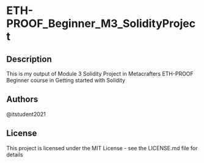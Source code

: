 # ETH-PROOF_Beginner_M3_SolidityProject

## Description

This is my output of Module 3 Solidity Project in Metacrafters ETH-PROOF Beginner course in Getting started with Solidity


## Authors

@itstudent2021


## License

This project is licensed under the MIT License - see the LICENSE.md file for details
